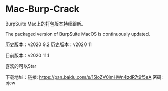 # Mac-Burp-Crack

BurpSuite Mac上的打包版本持续跟新。

The packaged version of BurpSuite MacOS is continuously updated.

历史版本：v2020 9.2
历史版本：v2020 11

目前版本：v2020 11.1

喜欢的可以Star

下载地址：链接: https://pan.baidu.com/s/15loZV0imHWn4zdR7t9f5sA  密码: pjcw
